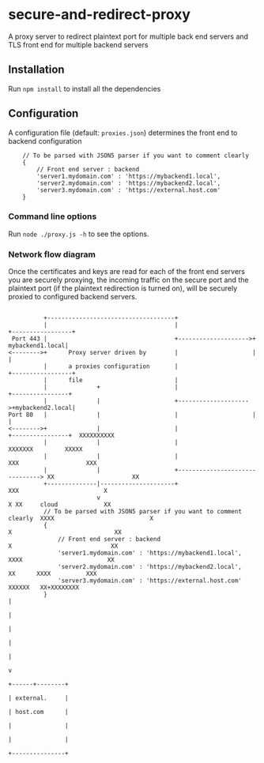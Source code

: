 # secure-and-redirect-proxy
A proxy server to redirect plaintext port for multiple back end servers and TLS front end for multiple backend servers

## Installation
Run ```npm install``` to install all the dependencies

## Configuration

A configuration file (default: ```proxies.json```) determines the front end to backend configuration
```
    // To be parsed with JSON5 parser if you want to comment clearly
    {
        // Front end server : backend
        'server1.mydomain.com' : 'https://mybackend1.local',
        'server2.mydomain.com' : 'https://mybackend2.local',
        'server3.mydomain.com' : 'https://external.host.com'
    }
```
### Command line options
Run ```node ./proxy.js -h``` to see the options.

### Network flow diagram

Once the certificates and keys are read for each of the front end
servers you are securely proxying, the incoming traffic on the secure
port and the plaintext port (if the plaintext redirection is turned
on), will be securely proxied to configured backend servers.
```

          +------------------------------------+
          |                                    |                     +-----------------+
 Port 443 |                                    +-------------------->+ mybackend1.local|
<-------->+      Proxy server driven by        |                     |                 |
          |      a proxies configuration       |                     +-----------------+
          |      file                          |
          |              +                     |                     +----------------+
          |              |                     +-------------------->+mybackend2.local|
Port 80   |              |                     |                     |                |
<-------->+              |                     |                     +----------------+  XXXXXXXXXX
          |              |                     |                                   XXXXXXX         XXXXX
          |              |                     |                                 XXX                   XXX
          |              |                     +-------------------------------> XX                      XX
          +--------------|---------------------+                               XXX                        X
                         v                                                     X XX     cloud             XX
          // To be parsed with JSON5 parser if you want to comment clearly  XXXX                           X
          {                                                                 X                             XX
              // Front end server : backend                                 X                            XX
              'server1.mydomain.com' : 'https://mybackend1.local',          XXXX                        XX
              'server2.mydomain.com' : 'https://mybackend2.local',             XX      XXXX          XXX
              'server3.mydomain.com' : 'https://external.host.com'               XXXXXX   XX+XXXXXXXX
          }                                                                                 |
                                                                                            |
                                                                                            |
                                                                                            |
                                                                                            |
                                                                                            v
                                                                                     +------+--------+
                                                                                     | external.     |
                                                                                     | host.com      |
                                                                                     |               |
                                                                                     |               |
                                                                                     +---------------+
```
